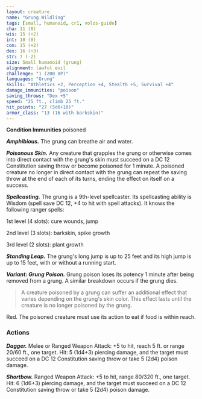 ```yaml
---
layout: creature
name: "Grung Wildling"
tags: [small, humanoid, cr1, volos-guide]
cha: 11 (0)
wis: 15 (+2)
int: 10 (0)
con: 15 (+2)
dex: 16 (+3)
str: 7 (-2)
size: Small humanoid (grung)
alignment: lawful evil
challenge: "1 (200 XP)"
languages: "Grung"
skills: "Athletics +2, Perception +4, Stealth +5, Survival +4"
damage_immunities: "poison"
saving_throws: "Dex +5"
speed: "25 ft., climb 25 ft."
hit_points: "27 (5d6+10)"
armor_class: "13 (16 with barkskin)"
---
```


**Condition Immunities** poisoned

***Amphibious.*** The grung can breathe air and water.

***Poisonous Skin.*** Any creature that grapples the grung or otherwise comes into direct contact with the grung's skin must succeed on a DC 12 Constitution saving throw or become poisoned for 1 minute. A poisoned creature no longer in direct contact with the grung can repeat the saving throw at the end of each of its turns, ending the effect on itself on a success.

***Spellcasting.*** The grung is a 9th-level spellcaster. Its spellcasting ability is Wisdom (spell save DC 12, +4 to hit with spell attacks). It knows the following ranger spells:

1st level (4 slots): cure wounds, jump

2nd level (3 slots): barkskin, spike growth

3rd level (2 slots): plant growth

***Standing Leap.*** The grung's long jump is up to 25 feet and its high jump is up to 15 feet, with or without a running start.

***Variant: Grung Poison.*** Grung poison loses its potency 1 minute after being removed from a grung. A similar breakdown occurs if the grung dies.

>A creature poisoned by a grung can suffer an additional effect that varies depending on the grung's skin color. This effect lasts until the creature is no longer poisoned by the grung.

Red. The poisoned creature must use its action to eat if food is within reach.

### Actions

***Dagger.*** Melee or Ranged Weapon Attack: +5 to hit, reach 5 ft. or range 20/60 ft., one target. Hit: 5 (1d4+3) piercing damage, and the target must succeed on a DC 12 Constitution saving throw or take 5 (2d4) poison damage.

***Shortbow.*** Ranged Weapon Attack: +5 to hit, range 80/320 ft., one target. Hit: 6 (1d6+3) piercing damage, and the target must succeed on a DC 12 Constitution saving throw or take 5 (2d4) poison damage.